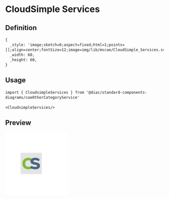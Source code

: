 # CloudSimple Services

## Definition

```
{
  _style: 'image;sketch=0;aspect=fixed;html=1;points=[];align=center;fontSize=12;image=img/lib/mscae/CloudSimple_Services.svg;strokeColor=none;',
  _width: 60,
  _height: 60,
}
```

## Usage

```
import { CloudsimpleServices } from '@diac/standard-components-diagrams/caeOtherCategoryService'

<CloudsimpleServices/>
```

## Preview

<img src="./cloudsimple-services.png" width="200"/>
